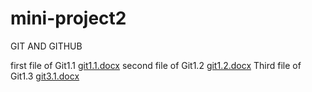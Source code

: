 # mini-project2

GIT AND GITHUB

first file of Git1.1 [git1.1.docx](https://github.com/Ankeshkumar12/mini-project2/files/14438847/git1.1.docx)
second file of Git1.2 [git1.2.docx](https://github.com/Ankeshkumar12/mini-project2/files/14451276/git1.2.docx)
Third file of Git1.3 [git3.1.docx](https://github.com/Ankeshkumar12/mini-project2/files/14451291/git3.1.docx)
